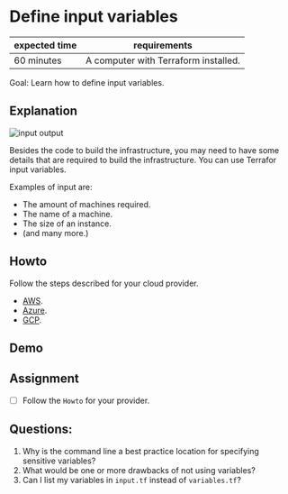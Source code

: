 # Define input variables

|expected time|requirements                                    |
|-------------|------------------------------------------------|
| 60 minutes  | A computer with Terraform installed.           |

Goal: Learn how to define input variables.

## Explanation

![input output](images/input-output.png "Input Output")

Besides the code to build the infrastructure, you may need to have some details that are required to build the infrastructure. You can use Terrafor input variables.

Examples of input are:

- The amount of machines required.
- The name of a machine.
- The size of an instance.
- (and many more.)

## Howto

Follow the steps described for your cloud provider.

- [AWS](https://learn.hashicorp.com/tutorials/terraform/aws-variables?in=terraform/aws-get-started).
- [Azure](https://learn.hashicorp.com/tutorials/terraform/azure-variables?in=terraform/azure-get-started).
- [GCP](https://learn.hashicorp.com/tutorials/terraform/google-cloud-platform-variables?in=terraform/gcp-get-started).

## Demo

## Assignment

- [ ] Follow the `Howto` for your provider.

## Questions:

1. Why is the command line a best practice location for specifying sensitive variables?
2. What would be one or more drawbacks of not using variables?
3. Can I list my variables in `input.tf` instead of `variables.tf`?
